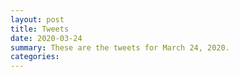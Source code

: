 ```yaml
---
layout: post
title: Tweets
date: 2020-03-24
summary: These are the tweets for March 24, 2020.
categories:
---
```


